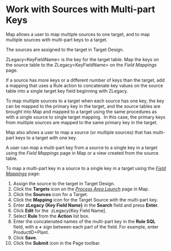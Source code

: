 # Work with Sources with Multi-part Keys

Map allows a user to map multiple sources to one target, and to map
multiple sources with multi-part keys to a target.

The sources are assigned to the target in Target Design.

ZLegacy\<KeyFieldName\> is the key for the target table. Map the keys on
the source table to the ZLegacy\<KeyFieldName\> on the
<span style="font-style: italic;">Field Mappings</span> page.

If a source has more keys or a different number of keys than the target,
add a mapping that uses a Rule action to concatenate key values on the
source table into a single target key field beginning with ZLegacy.

To map multiple sources to a target when each source has one key, the
key can be mapped to the primary key in the target, and the source
tables are brought into Map and mapped to a target using the same
procedures as with a single source to single target mapping.  In this
case, the primary keys from multiple sources are mapped to the same
primary key in the target.

Map also allows a user to map a source (or multiple sources) that has
multi-part keys to a target with one key.

A user can map a multi-part key from a source to a single key in a
target using the <span style="font-style: italic;">Field Mappings</span>
page in Map or a view created from the source table.  

To map a multi-part key in a source to a single key in a target using
the <span style="font-style: italic;">[Field
Mappings](../Page_Desc/Field_Mappings_H.htm)</span> page:

1.  Assign the source to the target in Target Design.
2.  Click the **Targets** icon on the *[Process Area
    Launch](../Page_Desc/Process_Area_Launch_map.htm)* page in Map.
3.  Click the <span style="font-weight: bold;">Sources</span> icon for a
    Target.
4.  Click the <span style="font-weight: bold;">Mapping</span> icon for
    the Target Source with the multi-part key.
5.  Enter <span style="font-weight: bold;">zLegacy {Key Field
    Name}</span> in the <span style="font-weight: bold;">Search</span>
    field and press <span style="font-weight: bold;">Enter</span>.
6.  Click <span style="font-weight: bold;">Edit</span> for the
     zLegacy{Key Field Name\].
7.  Select <span style="font-weight: bold;">Rule</span> from the
    <span style="font-weight: bold;">Action</span> list box.
8.  Enter the concatenated names of the multi-part key in the
    <span style="font-weight: bold;">Rule SQL </span>field, with a **+**
    sign between each part of the field. For example, enter
    ProductID+Plant.
9.  Click <span style="font-weight: bold;">Save</span>.
10. Click the <span style="font-weight: bold;">Submit</span> icon in the
    Page toolbar.
